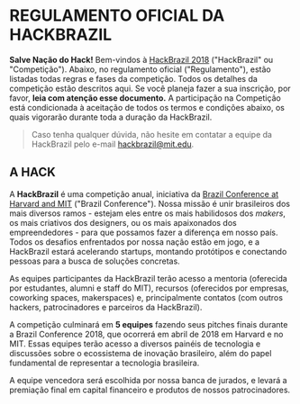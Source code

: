<!-- links -->
[hack-site]: http://www.hackbrazil.com
[conference]: http://www.brazilconference.org
[plataforma]: http://www.hackbrazil.com/plataforma

# REGULAMENTO OFICIAL DA HACKBRAZIL

**Salve Nação do Hack!** Bem-vindos à [HackBrazil 2018][hack-site] ("HackBrazil" ou "Competição").
Abaixo, no regulamento oficial ("Regulamento"), estão listadas todas regras e fases da competição.
Todos os detalhes da competição estão descritos aqui. Se você planeja fazer a sua inscrição, por favor, **leia com atenção esse documento.**
A participação na Competição está condicionada à aceitação de todos os termos e condições abaixo, os quais vigorarão durante toda a duração da HackBrazil.
> Caso tenha qualquer dúvida, não hesite em contatar a equipe da HackBrazil pelo e-mail
[hackbrazil@mit.edu](mailto:hackbrazil@mit.edu).

## A HACK

A **HackBrazil** é uma competição anual, iniciativa da [Brazil Conference at Harvard and MIT][conference] ("Brazil Conference"). Nossa missão é unir brasileiros dos mais diversos ramos - estejam eles entre os mais habilidosos dos _makers_, os mais criativos dos designers, ou os mais apaixonados dos empreendedores - para que possamos fazer a diferença em nosso país. Todos os desafios enfrentados por nossa nação estão em jogo, e a HackBrazil estará acelerando startups, montando protótipos e conectando pessoas para a busca de soluções concretas.

As equipes participantes da HackBrazil terão acesso a mentoria (oferecida por estudantes, alumni e staff do MIT), recursos (oferecidos por empresas, coworking spaces, makerspaces) e, principalmente contatos (com outros hackers, patrocinadores e parceiros da HackBrazil).

A competição culminará em **5 equipes** fazendo seus pitches finais durante a Brazil Conference 2018, que ocorrerá em abril de 2018 em Harvard e no MIT. Essas equipes terão acesso a diversos painéis de tecnologia e discussões sobre o ecossistema de inovação brasileiro, além do papel fundamental de representar a tecnologia brasileira.

A equipe vencedora será escolhida por nossa banca de jurados, e levará a premiação final em capital financeiro e produtos de nossos patrocinadores.
